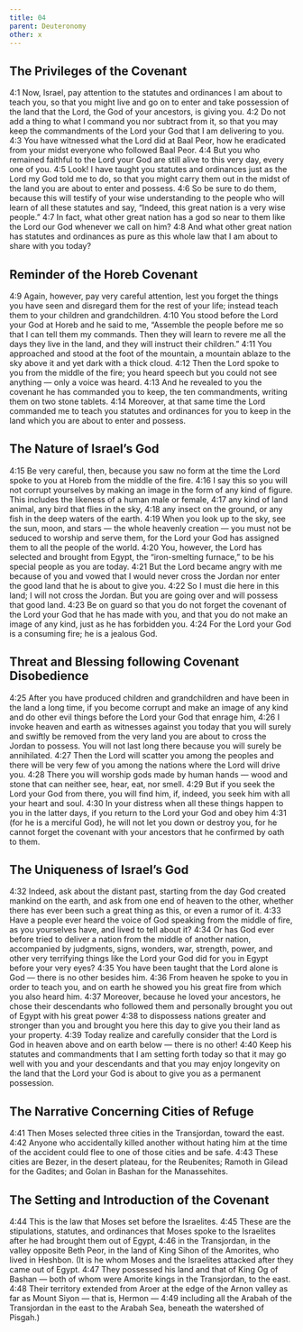 ```yaml
---
title: 04
parent: Deuteronomy
other: x
---
```


## The Privileges of the Covenant

<a name="4:1">4:1</a> Now, Israel, pay attention to the statutes and ordinances I am about to teach you, so that you might live and go on to enter and take possession of the land that the Lord, the God of your ancestors, is giving you. <a name="4:2">4:2</a> Do not add a thing to what I command you nor subtract from it, so that you may keep the commandments of the Lord your God that I am delivering to you. <a name="4:3">4:3</a> You have witnessed what the Lord did at Baal Peor, how he eradicated from your midst everyone who followed Baal Peor. <a name="4:4">4:4</a> But you who remained faithful to the Lord your God are still alive to this very day, every one of you. <a name="4:5">4:5</a> Look! I have taught you statutes and ordinances just as the Lord my God told me to do, so that you might carry them out in the midst of the land you are about to enter and possess. <a name="4:6">4:6</a> So be sure to do them, because this will testify of your wise understanding to the people who will learn of all these statutes and say, “Indeed, this great nation is a very wise people.” <a name="4:7">4:7</a> In fact, what other great nation has a god so near to them like the Lord our God whenever we call on him? <a name="4:8">4:8</a> And what other great nation has statutes and ordinances as pure as this whole law that I am about to share with you today?

## Reminder of the Horeb Covenant

<a name="4:9">4:9</a> Again, however, pay very careful attention, lest you forget the things you have seen and disregard them for the rest of your life; instead teach them to your children and grandchildren. <a name="4:10">4:10</a> You stood before the Lord your God at Horeb and he said to me, “Assemble the people before me so that I can tell them my commands. Then they will learn to revere me all the days they live in the land, and they will instruct their children.” <a name="4:11">4:11</a> You approached and stood at the foot of the mountain, a mountain ablaze to the sky above it and yet dark with a thick cloud. <a name="4:12">4:12</a> Then the Lord spoke to you from the middle of the fire; you heard speech but you could not see anything — only a voice was heard. <a name="4:13">4:13</a> And he revealed to you the covenant he has commanded you to keep, the ten commandments, writing them on two stone tablets. <a name="4:14">4:14</a> Moreover, at that same time the Lord commanded me to teach you statutes and ordinances for you to keep in the land which you are about to enter and possess.

## The Nature of Israel’s God

<a name="4:15">4:15</a> Be very careful, then, because you saw no form at the time the Lord spoke to you at Horeb from the middle of the fire. <a name="4:16">4:16</a> I say this so you will not corrupt yourselves by making an image in the form of any kind of figure. This includes the likeness of a human male or female, <a name="4:17">4:17</a> any kind of land animal, any bird that flies in the sky, <a name="4:18">4:18</a> any insect on the ground, or any fish in the deep waters of the earth. <a name="4:19">4:19</a> When you look up to the sky, see the sun, moon, and stars — the whole heavenly creation — you must not be seduced to worship and serve them, for the Lord your God has assigned them to all the people of the world. <a name="4:20">4:20</a> You, however, the Lord has selected and brought from Egypt, the “iron-smelting furnace,” to be his special people as you are today. <a name="4:21">4:21</a> But the Lord became angry with me because of you and vowed that I would never cross the Jordan nor enter the good land that he is about to give you. <a name="4:22">4:22</a> So I must die here in this land; I will not cross the Jordan. But you are going over and will possess that good land. <a name="4:23">4:23</a> Be on guard so that you do not forget the covenant of the Lord your God that he has made with you, and that you do not make an image of any kind, just as he has forbidden you. <a name="4:24">4:24</a> For the Lord your God is a consuming fire; he is a jealous God.

## Threat and Blessing following Covenant Disobedience

<a name="4:25">4:25</a> After you have produced children and grandchildren and have been in the land a long time, if you become corrupt and make an image of any kind and do other evil things before the Lord your God that enrage him, <a name="4:26">4:26</a> I invoke heaven and earth as witnesses against you today that you will surely and swiftly be removed from the very land you are about to cross the Jordan to possess. You will not last long there because you will surely be annihilated. <a name="4:27">4:27</a> Then the Lord will scatter you among the peoples and there will be very few of you among the nations where the Lord will drive you. <a name="4:28">4:28</a> There you will worship gods made by human hands — wood and stone that can neither see, hear, eat, nor smell. <a name="4:29">4:29</a> But if you seek the Lord your God from there, you will find him, if, indeed, you seek him with all your heart and soul. <a name="4:30">4:30</a> In your distress when all these things happen to you in the latter days, if you return to the Lord your God and obey him <a name="4:31">4:31</a> (for he is a merciful God), he will not let you down or destroy you, for he cannot forget the covenant with your ancestors that he confirmed by oath to them.

## The Uniqueness of Israel’s God

<a name="4:32">4:32</a> Indeed, ask about the distant past, starting from the day God created mankind on the earth, and ask from one end of heaven to the other, whether there has ever been such a great thing as this, or even a rumor of it. <a name="4:33">4:33</a> Have a people ever heard the voice of God speaking from the middle of fire, as you yourselves have, and lived to tell about it? <a name="4:34">4:34</a> Or has God ever before tried to deliver a nation from the middle of another nation, accompanied by judgments, signs, wonders, war, strength, power, and other very terrifying things like the Lord your God did for you in Egypt before your very eyes? <a name="4:35">4:35</a> You have been taught that the Lord alone is God — there is no other besides him. <a name="4:36">4:36</a> From heaven he spoke to you in order to teach you, and on earth he showed you his great fire from which you also heard him. <a name="4:37">4:37</a> Moreover, because he loved your ancestors, he chose their descendants who followed them and personally brought you out of Egypt with his great power <a name="4:38">4:38</a> to dispossess nations greater and stronger than you and brought you here this day to give you their land as your property. <a name="4:39">4:39</a> Today realize and carefully consider that the Lord is God in heaven above and on earth below — there is no other! <a name="4:40">4:40</a> Keep his statutes and commandments that I am setting forth today so that it may go well with you and your descendants and that you may enjoy longevity on the land that the Lord your God is about to give you as a permanent possession.

## The Narrative Concerning Cities of Refuge

<a name="4:41">4:41</a> Then Moses selected three cities in the Transjordan, toward the east. <a name="4:42">4:42</a> Anyone who accidentally killed another without hating him at the time of the accident could flee to one of those cities and be safe. <a name="4:43">4:43</a> These cities are Bezer, in the desert plateau, for the Reubenites; Ramoth in Gilead for the Gadites; and Golan in Bashan for the Manassehites.

## The Setting and Introduction of the Covenant

<a name="4:44">4:44</a> This is the law that Moses set before the Israelites. <a name="4:45">4:45</a> These are the stipulations, statutes, and ordinances that Moses spoke to the Israelites after he had brought them out of Egypt‚ <a name="4:46">4:46</a> in the Transjordan, in the valley opposite Beth Peor, in the land of King Sihon of the Amorites, who lived in Heshbon. (It is he whom Moses and the Israelites attacked after they came out of Egypt. <a name="4:47">4:47</a> They possessed his land and that of King Og of Bashan — both of whom were Amorite kings in the Transjordan, to the east. <a name="4:48">4:48</a> Their territory extended from Aroer at the edge of the Arnon valley as far as Mount Siyon — that is, Hermon — <a name="4:49">4:49</a> including all the Arabah of the Transjordan in the east to the Arabah Sea, beneath the watershed of Pisgah.)

